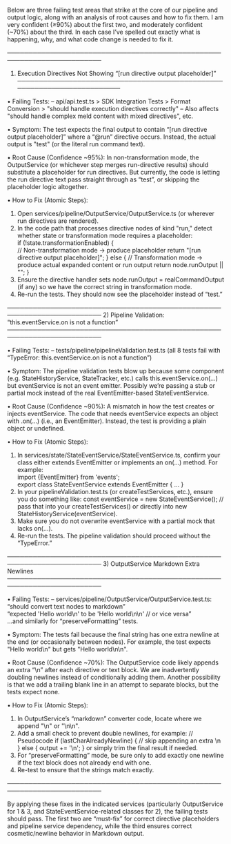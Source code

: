 Below are three failing test areas that strike at the core of our pipeline and output logic, along with an analysis of root causes and how to fix them. I am very confident (≥90%) about the first two, and moderately confident (~70%) about the third. In each case I’ve spelled out exactly what is happening, why, and what code change is needed to fix it.

────────────────────────────────────────────────────────────────────────
1) Execution Directives Not Showing “[run directive output placeholder]”
────────────────────────────────────────────────────────────────────────

• Failing Tests:
  – api/api.test.ts > SDK Integration Tests > Format Conversion > "should handle execution directives correctly"
  – Also affects "should handle complex meld content with mixed directives", etc.

• Symptom:
  The test expects the final output to contain “[run directive output placeholder]” where a “@run” directive occurs. Instead, the actual output is "test" (or the literal run command text).

• Root Cause (Confidence ~95%):
  In non-transformation mode, the OutputService (or whichever step merges run-directive results) should substitute a placeholder for run directives. But currently, the code is letting the run directive text pass straight through as “test”, or skipping the placeholder logic altogether.

• How to Fix (Atomic Steps):
  1. Open services/pipeline/OutputService/OutputService.ts (or wherever run directives are rendered).  
  2. In the code path that processes directive nodes of kind "run," detect whether state or transformation mode requires a placeholder:  
       if (!state.transformationEnabled) {  
         // Non-transformation mode → produce placeholder
         return "[run directive output placeholder]";
       } else {
         // Transformation mode → produce actual expanded content or run output
         return node.runOutput || "";
       }
  3. Ensure the directive handler sets node.runOutput = realCommandOutput (if any) so we have the correct string in transformation mode.  
  4. Re-run the tests. They should now see the placeholder instead of “test.”  

────────────────────────────────────────────────────────────────────────
2) Pipeline Validation: “this.eventService.on is not a function”
────────────────────────────────────────────────────────────────────────

• Failing Tests:
  – tests/pipeline/pipelineValidation.test.ts (all 8 tests fail with “TypeError: this.eventService.on is not a function”)

• Symptom:
  The pipeline validation tests blow up because some component (e.g. StateHistoryService, StateTracker, etc.) calls this.eventService.on(…) but eventService is not an event emitter. Possibly we’re passing a stub or partial mock instead of the real EventEmitter-based StateEventService.

• Root Cause (Confidence ~90%):
  A mismatch in how the test creates or injects eventService. The code that needs eventService expects an object with .on(…) (i.e., an EventEmitter). Instead, the test is providing a plain object or undefined.

• How to Fix (Atomic Steps):
  1. In services/state/StateEventService/StateEventService.ts, confirm your class either extends EventEmitter or implements an on(...) method. For example:  
       import {EventEmitter} from 'events';  
       export class StateEventService extends EventEmitter { … }
  2. In your pipelineValidation.test.ts (or createTestServices, etc.), ensure you do something like:
       const eventService = new StateEventService();
       // pass that into your createTestServices() or directly into new StateHistoryService(eventService).
  3. Make sure you do not overwrite eventService with a partial mock that lacks on(...).  
  4. Re-run the tests. The pipeline validation should proceed without the “TypeError.”

────────────────────────────────────────────────────────────────────────
3) OutputService Markdown Extra Newlines
────────────────────────────────────────────────────────────────────────

• Failing Tests:
  – services/pipeline/OutputService/OutputService.test.ts:  
      “should convert text nodes to markdown”  
      “expected 'Hello world\n' to be 'Hello world\n\n' // or vice versa”  
      …and similarly for “preserveFormatting” tests.

• Symptom:
  The tests fail because the final string has one extra newline at the end (or occasionally between nodes). For example, the test expects "Hello world\n" but gets "Hello world\n\n".

• Root Cause (Confidence ~70%):
  The OutputService code likely appends an extra “\n” after each directive or text block. We are inadvertently doubling newlines instead of conditionally adding them. Another possibility is that we add a trailing blank line in an attempt to separate blocks, but the tests expect none.

• How to Fix (Atomic Steps):
  1. In OutputService’s “markdown” converter code, locate where we append "\n" or "\n\n".  
  2. Add a small check to prevent double newlines, for example:
       // Pseudocode
       if (lastCharAlreadyNewline) {
         // skip appending an extra \n
       } else {
         output += '\n';
       }
     or simply trim the final result if needed.  
  3. For “preserveFormatting” mode, be sure only to add exactly one newline if the text block does not already end with one.  
  4. Re-test to ensure that the strings match exactly.  

────────────────────────────────────────────────────────────────────────

By applying these fixes in the indicated services (particularly OutputService for 1 & 3, and StateEventService-related classes for 2), the failing tests should pass. The first two are “must-fix” for correct directive placeholders and pipeline service dependency, while the third ensures correct cosmetic/newline behavior in Markdown output.
